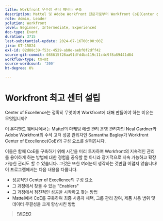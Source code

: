 ```yaml
---
title: Workfront 우수성 센터 웨비나 구축
description: Mattel 및 Adobe Workfront 전문가로부터 Workfront CoE(Center of Excellence)를 온디맨드 웨비나에서 구축하는 방법에 대해 알아보십시오. 지속 가능하고 확장 가능한 관리를 위한 주요 구성 요소, Enabler 및 점진적 단계를 살펴보고 사용자 채택률을 향상시키고 제품 사용 및 데이터 무결성을 향상시킵니다.
role: Admin, Leader
solution: Workfront
level: Beginner, Intermediate, Experienced
doc-type: Event
duration: 3715
last-substantial-update: 2024-07-16T00:00:00Z
jira: KT-15824
exl-id: 02d88c39-f53c-4529-ab0e-aebf0f2dff42
source-git-commit: 088615f28aa91dfd4ba119c11c4c9f8a89441d84
workflow-type: tm+mt
source-wordcount: '200'
ht-degree: 0%

---
```


# Workfront 최고 센터 설립

Center of Excellence는 정확히 무엇이며 Workfront에 대해 만들어야 하는 이유는 무엇입니까?

이 온디맨드 웨비나에서는 Mattel의 마케팅 에셋 관리 운영 관리자인 Neal Gardner와 Adobe Workfront의 수석 고객 성공 관리자인 Samantha Bagley가 Workfront Center of Excellence(CoE)의 구성 요소를 살펴봅니다.

이들은 함께 CoE를 구축하기 위해 시간을 미리 투자하여 Workfront의 지속적인 관리를 용이하게 하는 방법에 대한 경험을 공유할 뿐 아니라 장기적으로 지속 가능하고 확장 가능한 관리도 할 수 있습니다. 그것은 또한 여러분이 생각하는 것만큼 어렵지 않습니다! 이 프로그램에서는 다음 내용을 다룹니다.

* 성공적인 Center of Excellence의 구성 요소
* 그 과정에서 찾을 수 있는 &quot;Enablers&quot;
* 그 과정에서 점진적인 성공을 시작하고 찾는 방법
* Mattel에서 CoE를 구축하여 최종 사용자 채택, 그룹 관리 참여, 제품 사용 범위 및 데이터 무결성을 크게 향상시킨 방법

>[!VIDEO](https://video.tv.adobe.com/v/3431018/?learn=on)
